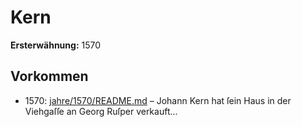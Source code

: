 # Kern

**Ersterwähnung:** 1570

## Vorkommen
- 1570: [jahre/1570/README.md](../jahre/1570/README.md) – Johann Kern hat ſein Haus in der Viehgaſſe an
Georg Ruſper verkauft...
